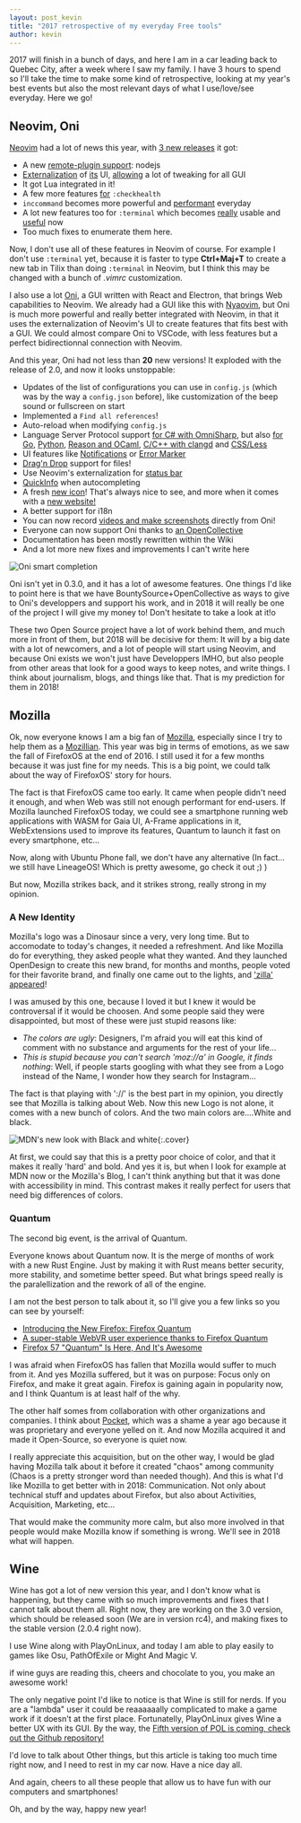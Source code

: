 ```yaml
---
layout: post_kevin
title: "2017 retrospective of my everyday Free tools"
author: kevin
---
```


2017 will finish in a bunch of days, and here I am in a car leading back to Quebec City, after a week where I saw my family. I have 3 hours to spend so I'll take the time to make some kind of retrospective, looking at my year's best events but also the most relevant days of what I use/love/see everyday. Here we go!

<!--break-->

## Neovim, Oni

[Neovim](https://neovim.io/) had a lot of news this year, with [3 new releases](https://github.com/neovim/neovim/releases) it got:

- A new [remote-plugin support](https://github.com/neovim/neovim/pull/7458): nodejs
- [Externalization](https://github.com/neovim/neovim/pull/7173) of [its](https://github.com/neovim/neovim/pull/7454) UI, [allowing](https://github.com/neovim/neovim/pull/6583) a lot of tweaking for all GUI
- It got Lua integrated in it!
- A few more features [for](https://github.com/neovim/neovim/pull/7399) <code class="inline">:checkhealth</code>
- <code class="inline">inccommand</code> becomes more powerful and [performant](https://github.com/neovim/neovim/pull/6949) everyday
- A lot new features too for <code class="inline">:terminal</code> which becomes [really](https://github.com/neovim/neovim/pull/6185) usable and [useful](https://github.com/neovim/neovim/pull/6142) now
- Too much fixes to enumerate them here.

Now, I don't use all of these features in Neovim of course. For example I don't use <code class="inline">:terminal</code> yet, because it is faster to type __Ctrl+Maj+T__ to create a new tab in Tilix than doing <code class="inline">:terminal</code> in Neovim, but I think this may be changed with a bunch of _.vimrc_ customization.

I also use a lot [Oni](https://github.com/onivim/oni), a GUI written with React and Electron, that brings Web capabilities to Neovim. We already had a GUI like this with [Nyaovim](https://github.com/rhysd/NyaoVim), but Oni is much more powerful and really better integrated with Neovim, in that it uses the externalization of Neovim's UI to create features that fits best with a GUI. We could almost compare Oni to VSCode, with less features but a perfect bidirectionnal connection with Neovim.

And this year, Oni had not less than __20__ new versions! It exploded with the release of 2.0, and now it looks unstoppable:

- Updates of the list of configurations you can use in <code class="inline">config.js</code> (which was by the way a <code class="inline">config.json</code> before), like customization of the beep sound or fullscreen on start
- Implemented a <code class="inline">Find all references</code>!
- Auto-reload when modifying <code class="inline">config.js</code>
- Language Server Protocol support [for C# with OmniSharp](https://github.com/onivim/oni/issues/6), but also [for Go](https://github.com/onivim/oni/issues/443), [Python](https://github.com/onivim/oni/pull/441), [Reason and OCaml](https://github.com/onivim/oni/pull/488), [C/C++ with clangd](https://github.com/onivim/oni/pull/757) and [CSS/Less](https://github.com/onivim/css-language-server)
- UI features like [Notifications](https://github.com/onivim/oni/pull/365) or [Error Marker](https://github.com/onivim/oni/issues/335)
- [Drag'n Drop](https://github.com/onivim/oni/pull/472) support for files!
- Use Neovim's externalization for [status bar](https://github.com/onivim/oni/issues/201)
- [QuickInfo](https://github.com/onivim/oni/pull/508) when autocompleting
- A fresh [new icon](https://github.com/onivim/oni/pull/587)! That's always nice to see, and more when it comes with a [new website!](https://www.onivim.io/)
- A better support for i18n
- You can now record [videos and make screenshots](https://github.com/onivim/oni/pull/739) directly from Oni!
- Everyone can now support Oni thanks to [an OpenCollective](https://opencollective.com/oni)
- Documentation has been mostly rewritten within the Wiki
- And a lot more new fixes and improvements I can't write here


![Oni smart completion](/images/Gifs/Oni_01.gif)

Oni isn't yet in 0.3.0, and it has a lot of awesome features. One things I'd like to point here is that we have BountySource+OpenCollective as ways to give to Oni's developpers and support his work, and in 2018 it will really be one of the project I will give my money to! Don't hesitate to take a look at it!o

These two Open Source project have a lot of work behind them, and much more in front of them, but 2018 will be decisive for them: It will by a big date with a lot of newcomers, and a lot of people will start using Neovim, and because Oni exists we won't just have Developpers IMHO, but also people from other areas that look for a good ways to keep notes, and write things. I think about journalism, blogs, and things like that. That is my prediction for them in 2018!

## Mozilla

Ok, now everyone knows I am a big fan of [Mozilla](https://www.mozilla.org/en-US/), especially since I try to help them as a [Mozillian](https://mozillians.org/en-US/u/Ilphrin/). This year was big in terms of emotions, as we saw the fall of FirefoxOS at the end of 2016. I still used it for a few months because it was just fine for my needs. This is a big point, we could talk about the way of FirefoxOS' story for hours.

The fact is that FirefoxOS came too early. It came when people didn't need it enough, and when Web was still not enough performant for end-users. If Mozilla launched FirefoxOS today, we could see a smartphone running web applications with WASM for Gaia UI, A-Frame applications in it, WebExtensions used to improve its features, Quantum to launch it fast on every smartphone, etc...

Now, along with Ubuntu Phone fall, we don't have any alternative (In fact... we still have LineageOS! Which is pretty awesome, go check it out ;) )

But now, Mozilla strikes back, and it strikes strong, really strong in my opinion.

### A New Identity

Mozilla's logo was a Dinosaur since a very, very long time. But to accomodate to today's changes, it needed a refreshment. And like Mozilla do for everything, they asked people what they wanted. And they launched OpenDesign to create this new brand, for months and months, people voted for their favorite brand, and finally one came out to the lights, and ['zilla' appeared](https://blog.mozilla.org/opendesign/arrival/)!

I was amused by this one, because I loved it but I knew it would be controversal if it would be choosen. And some people said they were disappointed, but most of these were just stupid reasons like:

- _The colors are ugly_: Designers, I'm afraid you will eat this kind of comment with no substance and arguments for the rest of your life...
- _This is stupid because you can't search 'moz://a' in Google, it finds nothing_: Well, if people starts googling with what they see from a Logo instead of the Name, I wonder how they search for Instagram...

The fact is that playing with '://' is the best part in my opinion, you directly see that Mozilla is talking about Web. Now this new Logo is not alone, it comes with a new bunch of colors. And the two main colors are....White and black.

![MDN's new look with Black and white](/images/MDN_01.png){:.cover}

At first, we could say that this is a pretty poor choice of color, and that it makes it really 'hard' and bold. And yes it is, but when I look for example at MDN now or the Mozilla's Blog, I can't think anything but that it was done with accessibility in mind. This contrast makes it really perfect for users that need big differences of colors.

### Quantum

The second big event, is the arrival of Quantum.

Everyone knows about Quantum now. It is the merge of months of work with a new Rust Engine. Just by making it with Rust means better security, more stability, and sometime better speed. But what brings speed really is the paralellization and the rework of all of the engine.

I am not the best person to talk about it, so I'll give you a few links so you can see by yourself:

* [Introducing the New Firefox: Firefox Quantum](https://blog.mozilla.org/blog/2017/11/14/introducing-firefox-quantum/)
* [A super-stable WebVR user experience thanks to Firefox Quantum](https://hacks.mozilla.org/2017/11/a-super-stable-webvr-user-experience-thanks-to-firefox-quantum/)
* [Firefox 57 "Quantum" Is Here, And It's Awesome](http://www.omgubuntu.co.uk/2017/11/firefox-57-quantum-better-faster-stronger)


I was afraid when FirefoxOS has fallen that Mozilla would suffer to much from it. And yes Mozilla suffered, but it was on purpose: Focus only on Firefox, and make it great again. Firefox is gaining again in popularity now, and I think Quantum is at least half of the why.

The other half somes from collaboration with other organizations and companies. I think about [Pocket](https://getpocket.com/), which was a shame a year ago because it was proprietary and everyone yelled on it. And now Mozilla acquired it and made it Open-Source, so everyone is quiet now.

I really appreciate this acquisition, but on the other way, I would be glad having Mozilla talk about it before it created "chaos" among community (Chaos is a pretty stronger word than needed though). And this is what I'd like Mozilla to get better with in 2018: Communication. Not only about technical stuff and updates about Firefox, but also about Activities, Acquisition, Marketing, etc...

That would make the community more calm, but also more involved in that people would make Mozilla know if something is wrong. We'll see in 2018 what will happen.

## Wine

Wine has got a lot of new version this year, and I don't know what is happening, but they came with so much improvements and fixes that I cannot talk about them all. Right now, they are working on the 3.0 version, which should be released soon (We are in version rc4), and making fixes to the stable version (2.0.4 right now).

I use Wine along with PlayOnLinux, and today I am able to play easily to games like Osu, PathOfExile or Might And Magic V.

if wine guys are reading this, cheers and chocolate to you, you make an awesome work!

The only negative point I'd like to notice is that Wine is still for nerds. If you are a "lambda" user it could be reaaaaaally complicated to make a game work if it doesn't at the first place. Fortunatelly, PlayOnLinux gives Wine a better UX with its GUI. By the way, the [Fifth version of POL is coming, check out the Github repository!](https://github.com/PhoenicisOrg/POL-POM-5)

I'd love to talk about Other things, but this article is taking too much time right now, and I need to rest in my car now. Have a nice day all.

And again, cheers to all these people that allow us to have fun with our computers and smartphones!


Oh, and by the way, happy new year!
